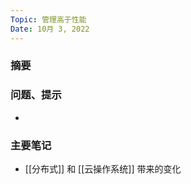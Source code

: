 ```yaml
---
Topic: 管理高于性能
Date: 10月 3, 2022
---
```

### 摘要


### 问题、提示
- 

### 主要笔记
-  [[分布式]] 和 [[云操作系统]] 带来的变化
